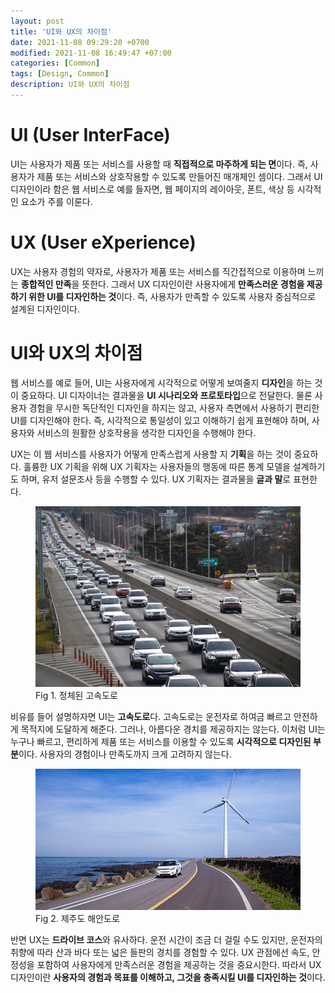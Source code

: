 ```yaml
---
layout: post
title: 'UI와 UX의 차이점'
date: 2021-11-08 09:29:20 +0700
modified: 2021-11-08 16:49:47 +07:00
categories: [Common]
tags: [Design, Common]
description: UI와 UX의 차이점
---
```


# UI (User InterFace)

UI는 사용자가 제품 또는 서비스를 사용할 때 **직접적으로 마주하게 되는 면**이다. 즉, 사용자가 제품 또는 서비스와 상호작용할 수 있도록 만들어진 매개체인 셈이다. 그래서 UI 디자인이라 함은 웹 서비스로 예를 들자면, 웹 페이지의 레이아웃, 폰트, 색상 등 시각적인 요소가 주를 이룬다.

# UX (User eXperience)

UX는 사용자 경험의 약자로, 사용자가 제품 또는 서비스를 직간접적으로 이용하며 느끼는 **종합적인 만족**을 뜻한다. 그래서 UX 디자인이란 사용자에게 **만족스러운 경험을 제공하기 위한 UI를 디자인하는 것**이다. 즉, 사용자가 만족할 수 있도록 사용자 중심적으로 설계된 디자인이다.

# UI와 UX의 차이점

웹 서비스를 예로 들어, UI는 사용자에게 시각적으로 어떻게 보여줄지 **디자인**을 하는 것이 중요하다. UI 디자이너는 결과물을 **UI 시나리오와 프로토타입**으로 전달한다. 물론 사용자 경험을 무시한 독단적인 디자인을 하지는 않고, 사용자 측면에서 사용하기 편리한 UI를 디자인해야 한다. 즉, 시각적으로 통일성이 있고 이해하기 쉽게 표현해야 하며, 사용자와 서비스의 원활한 상호작용을 생각한 디자인을 수행해야 한다.

UX는 이 웹 서비스를 사용자가 어떻게 만족스럽게 사용할 지 **기획**을 하는 것이 중요하다. 훌륭한 UX 기획을 위해 UX 기획자는 사용자들의 행동에 따른 통계 모델을 설계하기도 하며, 유저 설문조사 등을 수행할 수 있다. UX 기획자는 결과물을 **글과 말**로 표현한다.

<figure>
<img src="./../../images/design-uiux1.jpg" alt="design-uiux1">
<figcaption>Fig 1. 정체된 고속도로</figcaption>
</figure>

비유를 들어 설명하자면 UI는 **고속도로**다. 고속도로는 운전자로 하여금 빠르고 안전하게 목적지에 도달하게 해준다. 그러나, 아름다운 경치를 제공하지는 않는다. 이처럼 UI는 누구나 빠르고, 편리하게 제품 또는 서비스를 이용할 수 있도록 **시각적으로 디자인된 부분**이다. 사용자의 경험이나 만족도까지 크게 고려하지 않는다.

<figure>
<img src="./../../images/design-uiux2.jpeg" alt="design-uiux2">
<figcaption>Fig 2. 제주도 해안도로</figcaption>
</figure>

반면 UX는 **드라이브 코스**와 유사하다. 운전 시간이 조금 더 걸릴 수도 있지만, 운전자의 취향에 따라 산과 바다 또는 넓은 들판의 경치를 경험할 수 있다. UX 관점에선 속도, 안정성을 포함하여 사용자에게 만족스러운 경험을 제공하는 것을 중요시한다. 따라서 UX 디자인이란 **사용자의 경험과 목표를 이해하고, 그것을 충족시킬 UI를 디자인하는 것**이다.
